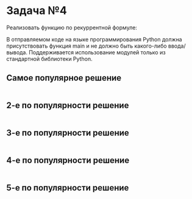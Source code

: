 #  Задача №4
Реализовать функцию по рекуррентной формуле:


В отправляемом коде на языке программирования Python должна присутствовать функция main и не должно быть какого-либо ввода/вывода. Поддерживается использование модулей только из стандартной библиотеки Python.

## Самое популярное решение

```python

```

## 2-е по популярности решение

```python

```
## 3-е по популярности решение

```python

```

## 4-е по популярности решение

```python

```

## 5-е по популярности решение

```python

```